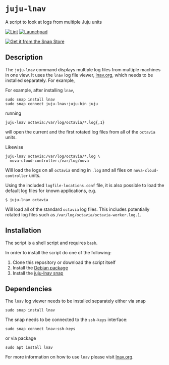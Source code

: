 # `juju-lnav`

A script to look at logs from multiple Juju units

[![Lint](https://github.com/nicolasbock/juju-lnav/actions/workflows/lint.yml/badge.svg)](https://github.com/nicolasbock/juju-lnav/actions/workflows/lint.yml)
[![Launchpad](https://img.shields.io/badge/Launchpad-PPA-yellowgreen)](https://launchpad.net/~nicolasbock/+archive/ubuntu/juju-lnav)

[![Get it from the Snap Store](https://snapcraft.io/en/light/install.svg)](https://snapcraft.io/juju-lnav)

## Description

The `juju-lnav` command displays multiple log files from multiple machines in one view. It uses the `lnav` log file viewer, [lnav.org](https://lnav.org), which needs to be installed separately. For example,

For example, after installing `lnav`,

```console
sudo snap install lnav
sudo snap connect juju-lnav:juju-bin juju
```

running

```console
juju-lnav octavia:/var/log/octavia/*.log{,1}
```

will open the current and the first rotated log files from all of the `octavia` units.

Likewise

```console
juju-lnav octavia:/var/log/octavia/*.log \
  nova-cloud-controller:/var/log/nova
```

Will load the logs on all `octavia` ending in `.log` and all files on `nova-cloud-controller` units.

Using the included `logfile-locations.conf` file, it is also possible to load
the default log files for known applications, e.g.

```console
$ juju-lnav octavia
```

Will load all of the standard `octavia` log files. This includes potentially
rotated log files such as `/var/log/octavia/octavia-worker.log.1`.

## Installation

The script is a shell script and requires `bash`.

In order to install the script do one of the following:

1. Clone this repository or download the script itself
1. Install the [Debian package](https://launchpad.net/~nicolasbock/+archive/ubuntu/juju-lnav)
1. Install the [juju-lnav snap](https://snapcraft.io/juju-lnav)

## Dependencies

The `lnav` log viewer needs to be installed separately either via snap

```console
sudo snap install lnav
```

The snap needs to be connected to the `ssh-keys` interface:

```console
sudo snap connect lnav:ssh-keys
```

or via package

```console
sudo apt install lnav
```

For more information on how to use `lnav` please visit [lnav.org](https://lnav.org).
